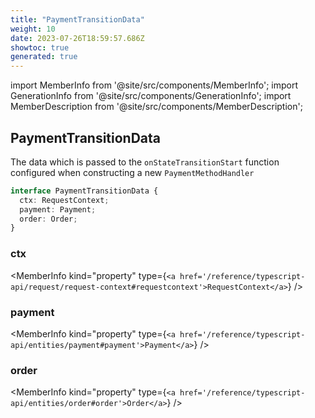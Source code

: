 ```yaml
---
title: "PaymentTransitionData"
weight: 10
date: 2023-07-26T18:59:57.686Z
showtoc: true
generated: true
---
```

<!-- This file was generated from the Vendure source. Do not modify. Instead, re-run the "docs:build" script -->
import MemberInfo from '@site/src/components/MemberInfo';
import GenerationInfo from '@site/src/components/GenerationInfo';
import MemberDescription from '@site/src/components/MemberDescription';


## PaymentTransitionData

<GenerationInfo sourceFile="packages/core/src/service/helpers/payment-state-machine/payment-state.ts" sourceLine="41" packageName="@vendure/core" />

The data which is passed to the `onStateTransitionStart` function configured when constructing
a new `PaymentMethodHandler`

```ts title="Signature"
interface PaymentTransitionData {
  ctx: RequestContext;
  payment: Payment;
  order: Order;
}
```

<div className="members-wrapper">

### ctx

<MemberInfo kind="property" type={`<a href='/reference/typescript-api/request/request-context#requestcontext'>RequestContext</a>`}   />


### payment

<MemberInfo kind="property" type={`<a href='/reference/typescript-api/entities/payment#payment'>Payment</a>`}   />


### order

<MemberInfo kind="property" type={`<a href='/reference/typescript-api/entities/order#order'>Order</a>`}   />




</div>
